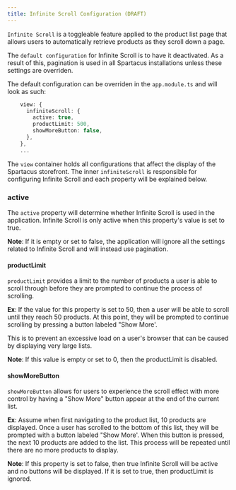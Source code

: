 ```yaml
---
title: Infinite Scroll Configuration (DRAFT)
---
```


`Infinite Scroll` is a toggleable feature applied to the product list page that allows users to automatically retrieve products as they scroll down a page.

The `default configuration` for Infinite Scroll is to have it deactivated. As a result of this, pagination is used in all Spartacus installations unless these settings are overriden.

The default configuration can be overriden in the `app.module.ts` and will look as such:

```typescript
    view: {
      infiniteScroll: {
        active: true,
        productLimit: 500,
        showMoreButton: false,
      },
    },
    ...
```

The `view` container holds all configurations that affect the display of the Spartacus storefront.
The inner `infiniteScroll` is responsible for configuring Infinite Scroll and each property will be explained below.

### active

The `active` property will determine whether Infinite Scroll is used in the application.
Infinite Scroll is only active when this property's value is set to true.

**Note**: If it is empty or set to false, the application will ignore all the settings related to Infinite Scroll and will instead use pagination.

#### productLimit

`productLimit` provides a limit to the number of products a user is able to scroll through before they are prompted to continue the process of scrolling.

**Ex**: If the value for this property is set to 50, then a user will be able to scroll until they reach 50 products. At this point, they will be prompted to continue scrolling by pressing a button labeled "Show More'.

This is to prevent an excessive load on a user's browser that can be caused by displaying very large lists.

**Note**: If this value is empty or set to 0, then the productLimit is disabled.

#### showMoreButton

`showMoreButton` allows for users to experience the scroll effect with more control by having a "Show More" button appear at the end of the current list.

**Ex**: Assume when first navigating to the product list, 10 products are displayed. Once a user has scrolled to the bottom of this list, they will be prompted with a button labeled "Show More'. When this button is pressed, the next 10 products are added to the list. This process will be repeated until there are no more products to display.

**Note**: If this property is set to false, then true Infinite Scroll will be active and no buttons will be displayed. If it is set to true, then productLimit is ignored.
